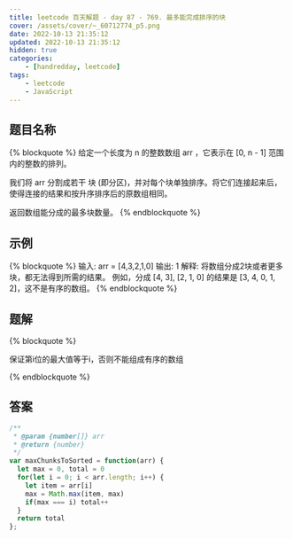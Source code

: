 ```yaml
---
title: leetcode 百天解题 - day 87 - 769. 最多能完成排序的块
cover: /assets/cover/~_60712774_p5.png
date: 2022-10-13 21:35:12
updated: 2022-10-13 21:35:12
hidden: true
categories:
    - [handredday, leetcode]
tags:
    - leetcode
    - JavaScript
---
```


## 题目名称

{% blockquote %}
给定一个长度为 n 的整数数组 arr ，它表示在 [0, n - 1] 范围内的整数的排列。

我们将 arr 分割成若干 块 (即分区)，并对每个块单独排序。将它们连接起来后，使得连接的结果和按升序排序后的原数组相同。

返回数组能分成的最多块数量。
{% endblockquote %}

## 示例

{% blockquote %}
输入: arr = [4,3,2,1,0]
输出: 1
解释:
将数组分成2块或者更多块，都无法得到所需的结果。
例如，分成 [4, 3], [2, 1, 0] 的结果是 [3, 4, 0, 1, 2]，这不是有序的数组。
{% endblockquote %}


## 题解


{% blockquote %}

保证第i位的最大值等于i，否则不能组成有序的数组

{% endblockquote %}

## 答案

~~~js
/**
 * @param {number[]} arr
 * @return {number}
 */
var maxChunksToSorted = function(arr) {
  let max = 0, total = 0
  for(let i = 0; i < arr.length; i++) {
    let item = arr[i]
    max = Math.max(item, max)
    if(max === i) total++
  }
  return total
};

~~~